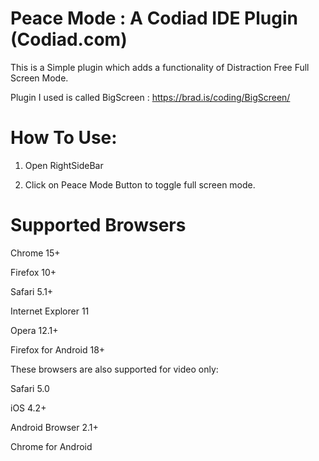# Peace Mode : A Codiad IDE Plugin (Codiad.com)

This is a Simple plugin which adds a functionality of Distraction Free Full Screen Mode.

Plugin I used is called BigScreen : https://brad.is/coding/BigScreen/


# How To Use:

1. Open RightSideBar

2. Click on Peace Mode Button to toggle full screen mode.


# Supported Browsers

Chrome 15+

Firefox 10+

Safari 5.1+

Internet Explorer 11

Opera 12.1+

Firefox for Android 18+

These browsers are also supported for video only:

Safari 5.0

iOS 4.2+

Android Browser 2.1+

Chrome for Android
